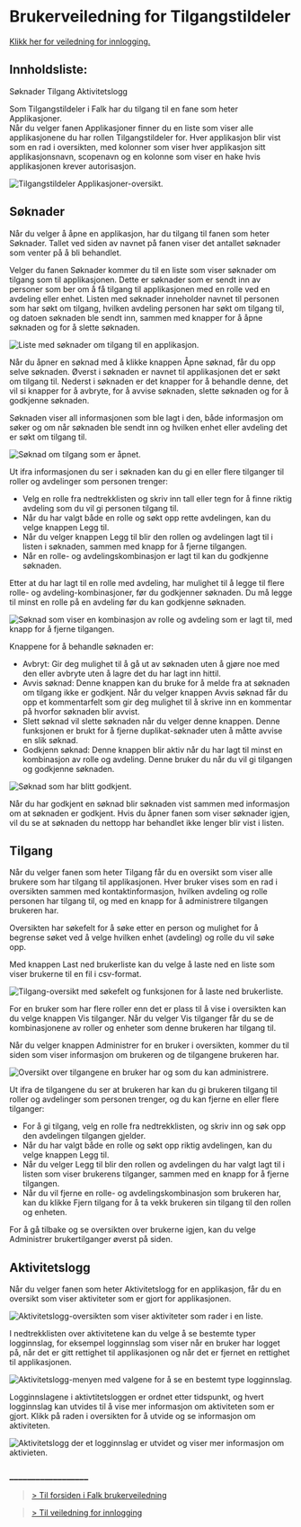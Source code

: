 # Brukerveiledning for Tilgangstildeler

[Klikk her for veiledning for innlogging.](LoggInn.md)

## Innholdsliste:
Søknader
Tilgang
Aktivitetslogg

Som Tilgangstildeler i Falk har du tilgang til en fane som heter Applikasjoner.  
Når du velger fanen Applikasjoner finner du en liste som viser alle applikasjonene du har rollen Tilgangstildeler for. Hver applikasjon blir vist som en rad i oversikten, med kolonner som viser hver applikasjon sitt applikasjonsnavn, scopenavn og en kolonne som viser en hake hvis applikasjonen krever autorisasjon. 

![Tilgangstildeler Applikasjoner-oversikt.](img\Falk2.5\Tilgangstildeler-ApplikasjonerOversikt.png)

## Søknader
Når du velger å åpne en applikasjon, har du tilgang til fanen som heter Søknader. Tallet ved siden av navnet på fanen viser det antallet søknader som venter på å bli behandlet. 

Velger du fanen Søknader kommer du til en liste som  viser søknader om tilgang som til applikasjonen. Dette er søknader som er sendt inn av personer som ber om å få tilgang til applikasjonen med en rolle ved en avdeling eller enhet. 
Listen med søknader inneholder navnet til personen som har søkt om tilgang, hvilken avdeling personen har søkt om tilgang til, og datoen søknaden ble sendt inn, sammen med knapper for å åpne søknaden og for å slette søknaden. 

![Liste med søknader om tilgang til en applikasjon.](img\Falk2.5\Tilgangstildeler-ApplikasjonSøknaderListe.png)

Når du åpner en søknad med å klikke knappen Åpne søknad, får du opp selve søknaden. Øverst i søknaden er navnet til applikasjonen det er søkt om tilgang til. Nederst i søknaden er det knapper for å behandle denne, det vil si knapper for å avbryte, for å avvise søknaden, slette søknaden og for å godkjenne søknaden.  

Søknaden viser all informasjonen som ble lagt i den, både informasjon om søker og om når søknaden ble sendt inn og hvilken enhet eller avdeling det er søkt om tilgang til.

![Søknad om tilgang som er åpnet.](img\Falk2.5\Tilgangstildeler-SøknadUbehandlet.png)

Ut ifra informasjonen du ser i søknaden kan du gi en eller flere tilganger til roller og avdelinger som personen trenger: 
- Velg en rolle fra nedtrekklisten og skriv inn tall eller tegn for å finne riktig avdeling som du vil gi personen tilgang til. 
- Når du har valgt både en rolle og søkt opp rette avdelingen, kan du velge knappen Legg til. 
- Når du velger knappen Legg til blir den rollen og avdelingen lagt til i listen i søknaden, sammen med knapp for å fjerne tilgangen. 
- Når en rolle- og avdelingskombinasjon er lagt til kan du godkjenne søknaden. 

Etter at du har lagt til en rolle med avdeling, har mulighet til å legge til flere rolle- og avdeling-kombinasjoner, før du godkjenner søknaden.
Du må legge til minst en rolle på en avdeling før du kan godkjenne søknaden. 

![Søknad som viser en kombinasjon av rolle og avdeling som er lagt til, med knapp for å fjerne tilgangen.](img\Falk2.5\Tilgangstildeler-SøknadBehandlingFjernTilgang.png)

Knappene for å behandle søknaden er:
- Avbryt: Gir deg mulighet til å gå ut av søknaden uten å gjøre noe med den eller avbryte uten å lagre det du har lagt inn hittil. 
- Avvis søknad: Denne knappen kan du bruke for å melde fra at søknaden om tilgang ikke er godkjent. Når du velger knappen Avvis søknad får du opp et kommentarfelt som gir deg mulighet til å skrive inn en kommentar på hvorfor søknaden blir avvist. 
- Slett søknad vil slette søknaden når du velger denne knappen. Denne funksjonen er brukt for å fjerne duplikat-søknader uten å måtte avvise en slik søknad.
- Godkjenn søknad: Denne knappen blir aktiv når du har lagt til minst en kombinasjon av rolle og avdeling. Denne bruker du når du vil gi tilgangen og godkjenne søknaden. 

![Søknad som har blitt godkjent.](img\Falk2.5\Tilgangstildeler-SøknadGodkjent.png)

Når du har godkjent en søknad blir søknaden vist sammen med informasjon om at søknaden er godkjent. Hvis du åpner fanen som viser søknader igjen, vil du se at søknaden du nettopp har behandlet ikke lenger blir vist i listen. 


## Tilgang
Når du velger fanen som heter Tilgang får du en oversikt som viser alle brukere som har tilgang til applikasjonen. Hver bruker vises som en rad i oversikten sammen med kontaktinformasjon, hvilken avdeling og rolle personen har tilgang til, og med en knapp for å administrere tilgangen brukeren har. 

Oversikten har søkefelt for å søke etter en person og mulighet for å begrense søket ved å velge hvilken enhet (avdeling) og rolle du vil søke opp. 

Med knappen Last ned brukerliste kan du velge å laste ned en liste som viser brukerne til en fil i csv-format. 

![Tilgang-oversikt med søkefelt og funksjonen for å laste ned brukerliste.](img\Falk2.5\Tilgangstildeler-ApplikasjonTilgang.png)

For en bruker som har flere roller enn det er plass til å vise i oversikten kan du velge knappen Vis tilganger. Når du velger Vis tilganger får du se de kombinasjonene av roller og enheter som denne brukeren har tilgang til. 

Når du velger knappen Administrer for en bruker i oversikten, kommer du til siden som viser informasjon om brukeren og de tilgangene brukeren har. 

![Oversikt over tilgangene en bruker har og som du kan administrere.](img\Falk2.5\Tilgangstildeler-ApplikasjonTilgangAdministrer.png)

Ut ifra de tilgangene du ser at brukeren har kan du gi brukeren tilgang til roller og avdelinger som personen trenger, og du kan fjerne en eller flere tilganger:
- For å gi tilgang, velg en rolle fra nedtrekklisten, og skriv inn og søk opp den avdelingen tilgangen gjelder. 
- Når du har valgt både en rolle og søkt opp riktig avdelingen, kan du velge knappen Legg til. 
- Når du velger Legg til blir den rollen og avdelingen du har valgt lagt til i listen som viser brukerens tilganger, sammen med en knapp for å fjerne tilgangen. 
- Når du vil fjerne en rolle- og avdelingskombinasjon som brukeren har, kan du klikke Fjern tilgang for å ta vekk brukeren sin tilgang til den rollen og enheten. 

For å gå tilbake og se oversikten over brukerne igjen, kan du velge Administrer brukertilganger øverst på siden. 

## Aktivitetslogg
Når du velger fanen som heter Aktivitetslogg for en applikasjon, får du en oversikt som viser aktiviteter som er gjort for applikasjonen. 

![Aktivitetslogg-oversikten som viser aktiviteter som rader i en liste.](img\Falk2.5\Tilgangstildeler-Aktivitetslogg.png)

I nedtrekklisten over aktivitetene kan du velge å se bestemte typer logginnslag, for eksempel logginnslag som viser når en bruker har logget på, når det er gitt rettighet til applikasjonen og når det er fjernet en rettighet til applikasjonen. 

![Aktivitetslogg-menyen med valgene for å se en bestemt type logginnslag.](img\Falk2.5\Tilgangstildeler-AktivitetsloggLoggtyper.png)

Logginnslagene i aktivtitetsloggen er ordnet etter tidspunkt, og hvert logginnslag kan utvides til å vise mer informasjon om aktiviteten som er gjort. Klikk på raden i oversikten for å utvide og se informasjon om aktiviteten. 

![Aktivitetslogg der et logginnslag er utvidet og viser mer informasjon om aktivieten.](img\Falk2.5\Tilgangstildeler-AktivitetsloggUtvidetLogginnslag.png)

### __________________


>[> Til forsiden i Falk brukerveiledning](README.md)

>[> Til veiledning for innlogging](LoggInn.md)
